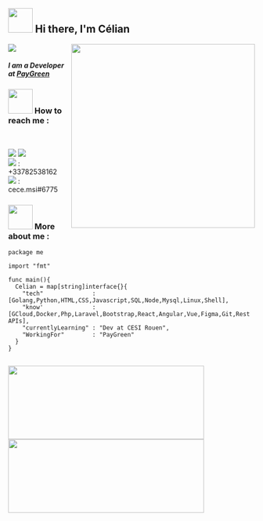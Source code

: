 <h2><img src="https://media.giphy.com/media/3tLfHNBLVmerqGEwHm/giphy.gif" height="50px"/> Hi there, I'm Célian </h2>

![](https://komarev.com/ghpvc/?username=celian-hamon&color=ff69b4)
<img align="right" src="https://media.giphy.com/media/SbIzfdJa9YAxxnHqTe/giphy.gif" width="375px" height="375px">
<h4><em>I am a Developer at <a href="https://www.paygreen.io/">PayGreen</a></em></h4>

<h3 align="left"><img src="https://media.giphy.com/media/3ohs4l3Tlr1rzSNm80/giphy.gif" width="50px" height="50px" />  How to reach me : </h3>

<br />

[<img src="https://img.icons8.com/nolan/50/linkedin.png"/>][linkedin]
[<img src="https://img.icons8.com/nolan/50/new-post.png"/>][mail]
<br/>
<img src="https://img.icons8.com/nolan/32/phonelink-ring.png"/> : +33782538162
<br/>
<img src="https://img.icons8.com/nolan/32/discord-new-logo.png"/> : cece.msi#6775


### <img src="https://media.giphy.com/media/5xaOcLSTZxK69HMrMGc/giphy.gif" width="50px" height="50px"> More about me :

```golang
package me

import "fmt"

func main(){
  Celian = map[string]interface{}{
    "tech"              : [Golang,Python,HTML,CSS,Javascript,SQL,Node,Mysql,Linux,Shell],
    "know'              : [GCloud,Docker,Php,Laravel,Bootstrap,React,Angular,Vue,Figma,Git,Rest APIs],
    "currentlyLearning" : "Dev at CESI Rouen",
    "WorkingFor"        : "PayGreen"
  }
}


```


<img align="center" width="400px" height="150px" src="https://github-readme-stats.vercel.app/api?username=celian-hamon&count_private=true&theme=radical&show_icons=true&include_all_commits=true)"/><img align="center" width="400px" height="150px" src="https://github-readme-stats.vercel.app/api/top-langs/?username=celian-hamon&layout=compact&theme=radical&card_heigth=500"/>

[github]: https://github.com/skelletondude
[discord]: https://discord.gg/EbFVbBFc
[linkedin]: https://linkedin.com/in/célian-hamon
[mail]: mailto://hamoncelian@gmail.com
[phone]: tel:+33782538162
